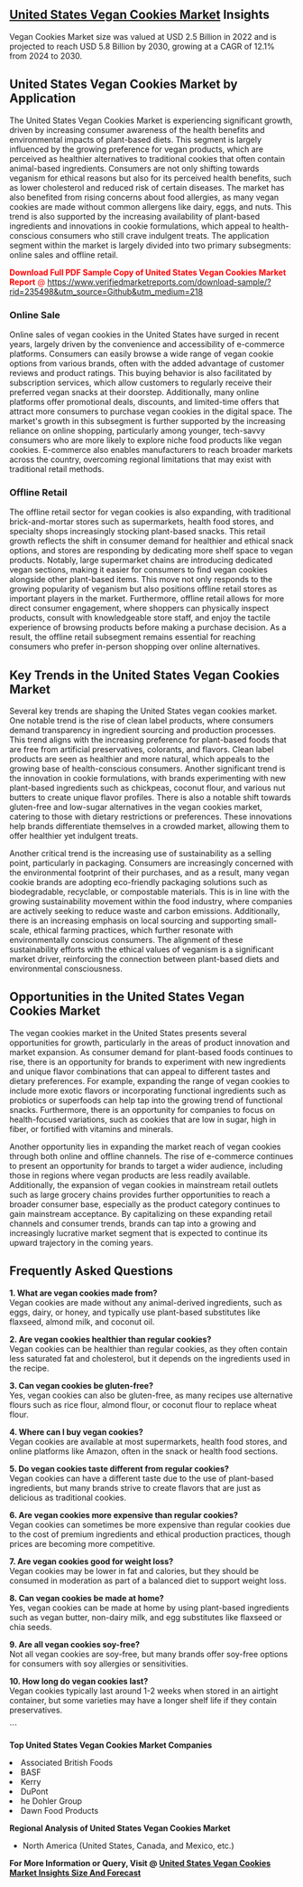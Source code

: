 <h2><a href="https://www.verifiedmarketreports.com/download-sample/?rid=235498&amp;utm_source=Github&amp;utm_medium=218" target="_blank">United States Vegan Cookies Market</a> Insights</h2><p>Vegan Cookies Market size was valued at USD 2.5 Billion in 2022 and is projected to reach USD 5.8 Billion by 2030, growing at a CAGR of 12.1% from 2024 to 2030.</p><p> <h2>United States Vegan Cookies Market by Application</h2> <p>The United States Vegan Cookies Market is experiencing significant growth, driven by increasing consumer awareness of the health benefits and environmental impacts of plant-based diets. This segment is largely influenced by the growing preference for vegan products, which are perceived as healthier alternatives to traditional cookies that often contain animal-based ingredients. Consumers are not only shifting towards veganism for ethical reasons but also for its perceived health benefits, such as lower cholesterol and reduced risk of certain diseases. The market has also benefited from rising concerns about food allergies, as many vegan cookies are made without common allergens like dairy, eggs, and nuts. This trend is also supported by the increasing availability of plant-based ingredients and innovations in cookie formulations, which appeal to health-conscious consumers who still crave indulgent treats. The application segment within the market is largely divided into two primary subsegments: online sales and offline retail. <p><span class=""><span style="color: #ff0000;"><strong>Download Full PDF Sample Copy of United States Vegan Cookies Market Report</strong> @ </span><a href="https://www.verifiedmarketreports.com/download-sample/?rid=235498&amp;utm_source=Github&amp;utm_medium=218" target="_blank">https://www.verifiedmarketreports.com/download-sample/?rid=235498&amp;utm_source=Github&amp;utm_medium=218</a></span></p> <h3>Online Sale</h3> <p>Online sales of vegan cookies in the United States have surged in recent years, largely driven by the convenience and accessibility of e-commerce platforms. Consumers can easily browse a wide range of vegan cookie options from various brands, often with the added advantage of customer reviews and product ratings. This buying behavior is also facilitated by subscription services, which allow customers to regularly receive their preferred vegan snacks at their doorstep. Additionally, many online platforms offer promotional deals, discounts, and limited-time offers that attract more consumers to purchase vegan cookies in the digital space. The market's growth in this subsegment is further supported by the increasing reliance on online shopping, particularly among younger, tech-savvy consumers who are more likely to explore niche food products like vegan cookies. E-commerce also enables manufacturers to reach broader markets across the country, overcoming regional limitations that may exist with traditional retail methods. <h3>Offline Retail</h3> <p>The offline retail sector for vegan cookies is also expanding, with traditional brick-and-mortar stores such as supermarkets, health food stores, and specialty shops increasingly stocking plant-based snacks. This retail growth reflects the shift in consumer demand for healthier and ethical snack options, and stores are responding by dedicating more shelf space to vegan products. Notably, large supermarket chains are introducing dedicated vegan sections, making it easier for consumers to find vegan cookies alongside other plant-based items. This move not only responds to the growing popularity of veganism but also positions offline retail stores as important players in the market. Furthermore, offline retail allows for more direct consumer engagement, where shoppers can physically inspect products, consult with knowledgeable store staff, and enjoy the tactile experience of browsing products before making a purchase decision. As a result, the offline retail subsegment remains essential for reaching consumers who prefer in-person shopping over online alternatives. <h2>Key Trends in the United States Vegan Cookies Market</h2> <p>Several key trends are shaping the United States vegan cookies market. One notable trend is the rise of clean label products, where consumers demand transparency in ingredient sourcing and production processes. This trend aligns with the increasing preference for plant-based foods that are free from artificial preservatives, colorants, and flavors. Clean label products are seen as healthier and more natural, which appeals to the growing base of health-conscious consumers. Another significant trend is the innovation in cookie formulations, with brands experimenting with new plant-based ingredients such as chickpeas, coconut flour, and various nut butters to create unique flavor profiles. There is also a notable shift towards gluten-free and low-sugar alternatives in the vegan cookies market, catering to those with dietary restrictions or preferences. These innovations help brands differentiate themselves in a crowded market, allowing them to offer healthier yet indulgent treats. <p>Another critical trend is the increasing use of sustainability as a selling point, particularly in packaging. Consumers are increasingly concerned with the environmental footprint of their purchases, and as a result, many vegan cookie brands are adopting eco-friendly packaging solutions such as biodegradable, recyclable, or compostable materials. This is in line with the growing sustainability movement within the food industry, where companies are actively seeking to reduce waste and carbon emissions. Additionally, there is an increasing emphasis on local sourcing and supporting small-scale, ethical farming practices, which further resonate with environmentally conscious consumers. The alignment of these sustainability efforts with the ethical values of veganism is a significant market driver, reinforcing the connection between plant-based diets and environmental consciousness. <h2>Opportunities in the United States Vegan Cookies Market</h2> <p>The vegan cookies market in the United States presents several opportunities for growth, particularly in the areas of product innovation and market expansion. As consumer demand for plant-based foods continues to rise, there is an opportunity for brands to experiment with new ingredients and unique flavor combinations that can appeal to different tastes and dietary preferences. For example, expanding the range of vegan cookies to include more exotic flavors or incorporating functional ingredients such as probiotics or superfoods can help tap into the growing trend of functional snacks. Furthermore, there is an opportunity for companies to focus on health-focused variations, such as cookies that are low in sugar, high in fiber, or fortified with vitamins and minerals. <p>Another opportunity lies in expanding the market reach of vegan cookies through both online and offline channels. The rise of e-commerce continues to present an opportunity for brands to target a wider audience, including those in regions where vegan products are less readily available. Additionally, the expansion of vegan cookies in mainstream retail outlets such as large grocery chains provides further opportunities to reach a broader consumer base, especially as the product category continues to gain mainstream acceptance. By capitalizing on these expanding retail channels and consumer trends, brands can tap into a growing and increasingly lucrative market segment that is expected to continue its upward trajectory in the coming years. <h2>Frequently Asked Questions</h2> <p><strong>1. What are vegan cookies made from?</strong><br>Vegan cookies are made without any animal-derived ingredients, such as eggs, dairy, or honey, and typically use plant-based substitutes like flaxseed, almond milk, and coconut oil.</p> <p><strong>2. Are vegan cookies healthier than regular cookies?</strong><br>Vegan cookies can be healthier than regular cookies, as they often contain less saturated fat and cholesterol, but it depends on the ingredients used in the recipe.</p> <p><strong>3. Can vegan cookies be gluten-free?</strong><br>Yes, vegan cookies can also be gluten-free, as many recipes use alternative flours such as rice flour, almond flour, or coconut flour to replace wheat flour.</p> <p><strong>4. Where can I buy vegan cookies?</strong><br>Vegan cookies are available at most supermarkets, health food stores, and online platforms like Amazon, often in the snack or health food sections.</p> <p><strong>5. Do vegan cookies taste different from regular cookies?</strong><br>Vegan cookies can have a different taste due to the use of plant-based ingredients, but many brands strive to create flavors that are just as delicious as traditional cookies.</p> <p><strong>6. Are vegan cookies more expensive than regular cookies?</strong><br>Vegan cookies can sometimes be more expensive than regular cookies due to the cost of premium ingredients and ethical production practices, though prices are becoming more competitive.</p> <p><strong>7. Are vegan cookies good for weight loss?</strong><br>Vegan cookies may be lower in fat and calories, but they should be consumed in moderation as part of a balanced diet to support weight loss.</p> <p><strong>8. Can vegan cookies be made at home?</strong><br>Yes, vegan cookies can be made at home by using plant-based ingredients such as vegan butter, non-dairy milk, and egg substitutes like flaxseed or chia seeds.</p> <p><strong>9. Are all vegan cookies soy-free?</strong><br>Not all vegan cookies are soy-free, but many brands offer soy-free options for consumers with soy allergies or sensitivities.</p> <p><strong>10. How long do vegan cookies last?</strong><br>Vegan cookies typically last around 1-2 weeks when stored in an airtight container, but some varieties may have a longer shelf life if they contain preservatives.</p> ```</p><p><strong>Top United States Vegan Cookies Market Companies</strong></p><div data-test-id=""><p><li>Associated British Foods</li><li> BASF</li><li> Kerry</li><li> DuPont</li><li> he Dohler Group</li><li> Dawn Food Products</li></p><div><strong>Regional Analysis of&nbsp;United States Vegan Cookies Market</strong></div><ul><li dir="ltr"><p dir="ltr">North America&nbsp;(United States, Canada, and Mexico, etc.)</p></li></ul><p><strong>For More Information or Query, Visit @&nbsp;</strong><strong><a href="https://www.verifiedmarketreports.com/product/vegan-cookies-market/?utm_source=Github&amp;utm_medium=218" target="_blank">United States Vegan Cookies Market Insights Size And Forecast</a></strong></p></div>
